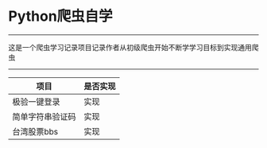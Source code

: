 # Python爬虫自学  
*** 
这是一个爬虫学习记录项目记录作者从初级爬虫开始不断学学习目标到实现通用爬虫 
***


| 项目       | 是否实现 |
|----------|------|
| 极验一键登录   | 实现   |
| 简单字符串验证码 | 实现   |
| 台湾股票bbs  | 实现   |